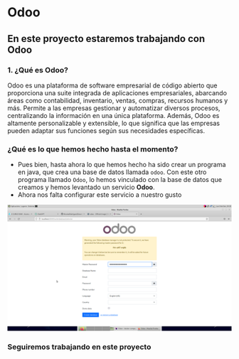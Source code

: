# Odoo

## En este proyecto estaremos trabajando con Odoo

### 1. ¿Qué es Odoo?

Odoo es una plataforma de software empresarial de código abierto que 
proporciona una suite integrada de aplicaciones empresariales, abarcando áreas
como contabilidad, inventario, ventas, compras, recursos humanos y más. 
Permite a las empresas gestionar y automatizar diversos procesos, centralizando 
la información en una única plataforma. Además, Odoo es altamente personalizable 
y extensible, lo que significa que las 
empresas pueden adaptar sus funciones según sus necesidades específicas.

### ¿Qué es lo que hemos hecho hasta el momento?
+ Pues bien, hasta ahora lo que hemos hecho ha sido crear un programa en java, que crea
una base de datos llamada `odoo`. Con este otro programa llamado `Odoo`, lo hemos vinculado con la base 
de datos que creamos y hemos levantado un servicio **Odoo**.
+ Ahora nos falta configurar este servicio a nuestro gusto




![Odoo](./img/OdooWork.png)



### Seguiremos trabajando en este proyecto